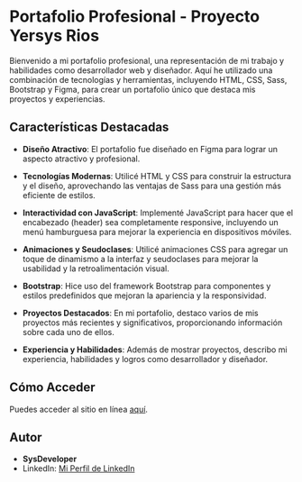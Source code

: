 # Portafolio Profesional - Proyecto Yersys Rios

Bienvenido a mi portafolio profesional, una representación de mi trabajo y habilidades como desarrollador web y diseñador. Aquí he utilizado una combinación de tecnologías y herramientas, incluyendo HTML, CSS, Sass, Bootstrap y Figma, para crear un portafolio único que destaca mis proyectos y experiencias.

## Características Destacadas

- **Diseño Atractivo**: El portafolio fue diseñado en Figma para lograr un aspecto atractivo y profesional.

- **Tecnologías Modernas**: Utilicé HTML y CSS para construir la estructura y el diseño, aprovechando las ventajas de Sass para una gestión más eficiente de estilos.

- **Interactividad con JavaScript**: Implementé JavaScript para hacer que el encabezado (header) sea completamente responsive, incluyendo un menú hamburguesa para mejorar la experiencia en dispositivos móviles.

- **Animaciones y Seudoclases**: Utilicé animaciones CSS para agregar un toque de dinamismo a la interfaz y seudoclases para mejorar la usabilidad y la retroalimentación visual.

- **Bootstrap**: Hice uso del framework Bootstrap para componentes y estilos predefinidos que mejoran la apariencia y la responsividad.

- **Proyectos Destacados**: En mi portafolio, destaco varios de mis proyectos más recientes y significativos, proporcionando información sobre cada uno de ellos.

- **Experiencia y Habilidades**: Además de mostrar proyectos, describo mi experiencia, habilidades y logros como desarrollador y diseñador.

## Cómo Acceder

Puedes acceder al sitio en línea [aquí](https://darling-gnome-c083cc.netlify.app).

## Autor

- **SysDeveloper**
- LinkedIn: [Mi Perfil de LinkedIn](https://www.linkedin.com/in/yersys-rios-540625174/)